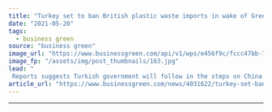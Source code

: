 ```yaml
---
title: "Turkey set to ban British plastic waste imports in wake of Greenpeace investigation"
date: "2021-05-20"
tags: 
  - business green
source: "business green"
image_url: "https://www.businessgreen.com/api/v1/wps/e456f9c/fccc47bb-7262-4328-92cc-ae3b243cfdbd/2/plastic-beach-pollution-185x114.jpg"
image_fp: "/assets/img/post_thumbnails/163.jpg"
lead: "
 Reports suggests Turkish government will follow in the steps on China and impose a moratorium on imports of British plastic waste ..."
article_url: "https://www.businessgreen.com/news/4031622/turkey-set-ban-british-plastic-waste-imports-wake-greenpeace-investigation"
---
```


---
